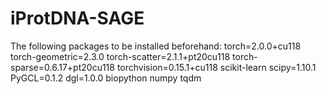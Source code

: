 # iProtDNA-SAGE
The following packages to be installed beforehand:
torch=2.0.0+cu118
torch-geometric=2.3.0
torch-scatter=2.1.1+pt20cu118
torch-sparse=0.6.17+pt20cu118
torchvision=0.15.1+cu118
scikit-learn
scipy=1.10.1
PyGCL=0.1.2
dgl=1.0.0
biopython
numpy
tqdm
